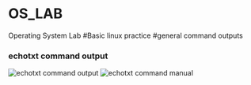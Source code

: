 # OS_LAB
Operating System Lab
#Basic linux practice
#general command outputs
### echotxt command output
![echotxt command output](echo.png)
![echotxt command manual](mechotxt.png)

